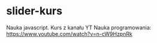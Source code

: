# slider-kurs
Nauka javascript. Kurs z kanału YT Nauka programowania:
https://www.youtube.com/watch?v=n-cW9HzpnRk

